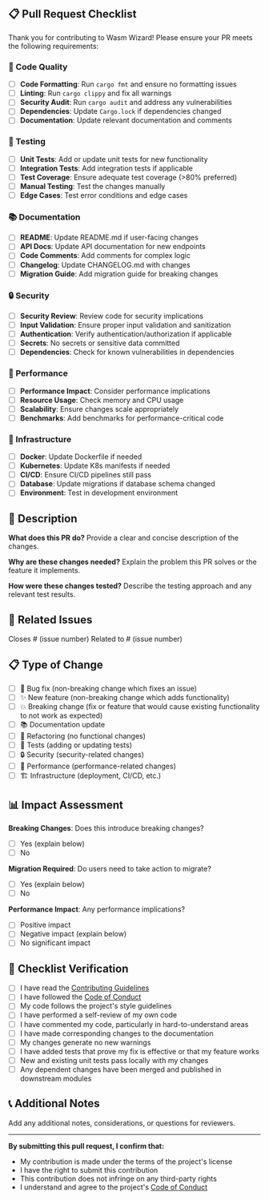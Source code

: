 ## 📋 Pull Request Checklist

Thank you for contributing to Wasm Wizard! Please ensure your PR meets the following requirements:

### 🔧 Code Quality
- [ ] **Code Formatting**: Run `cargo fmt` and ensure no formatting issues
- [ ] **Linting**: Run `cargo clippy` and fix all warnings
- [ ] **Security Audit**: Run `cargo audit` and address any vulnerabilities
- [ ] **Dependencies**: Update `Cargo.lock` if dependencies changed
- [ ] **Documentation**: Update relevant documentation and comments

### 🧪 Testing
- [ ] **Unit Tests**: Add or update unit tests for new functionality
- [ ] **Integration Tests**: Add integration tests if applicable
- [ ] **Test Coverage**: Ensure adequate test coverage (>80% preferred)
- [ ] **Manual Testing**: Test the changes manually
- [ ] **Edge Cases**: Test error conditions and edge cases

### 📚 Documentation
- [ ] **README**: Update README.md if user-facing changes
- [ ] **API Docs**: Update API documentation for new endpoints
- [ ] **Code Comments**: Add comments for complex logic
- [ ] **Changelog**: Update CHANGELOG.md with changes
- [ ] **Migration Guide**: Add migration guide for breaking changes

### 🔒 Security
- [ ] **Security Review**: Review code for security implications
- [ ] **Input Validation**: Ensure proper input validation and sanitization
- [ ] **Authentication**: Verify authentication/authorization if applicable
- [ ] **Secrets**: No secrets or sensitive data committed
- [ ] **Dependencies**: Check for known vulnerabilities in dependencies

### 🚀 Performance
- [ ] **Performance Impact**: Consider performance implications
- [ ] **Resource Usage**: Check memory and CPU usage
- [ ] **Scalability**: Ensure changes scale appropriately
- [ ] **Benchmarks**: Add benchmarks for performance-critical code

### 🐳 Infrastructure
- [ ] **Docker**: Update Dockerfile if needed
- [ ] **Kubernetes**: Update K8s manifests if needed
- [ ] **CI/CD**: Ensure CI/CD pipelines still pass
- [ ] **Database**: Update migrations if database schema changed
- [ ] **Environment**: Test in development environment

## 📝 Description

**What does this PR do?**
Provide a clear and concise description of the changes.

**Why are these changes needed?**
Explain the problem this PR solves or the feature it implements.

**How were these changes tested?**
Describe the testing approach and any relevant test results.

## 🔗 Related Issues

Closes # (issue number)
Related to # (issue number)

## 📋 Type of Change

- [ ] 🐛 Bug fix (non-breaking change which fixes an issue)
- [ ] ✨ New feature (non-breaking change which adds functionality)
- [ ] 💥 Breaking change (fix or feature that would cause existing functionality to not work as expected)
- [ ] 📚 Documentation update
- [ ] 🔧 Refactoring (no functional changes)
- [ ] 🧪 Tests (adding or updating tests)
- [ ] 🔒 Security (security-related changes)
- [ ] 🚀 Performance (performance-related changes)
- [ ] 🏗️ Infrastructure (deployment, CI/CD, etc.)

## 📊 Impact Assessment

**Breaking Changes**: Does this introduce breaking changes?
- [ ] Yes (explain below)
- [ ] No

**Migration Required**: Do users need to take action to migrate?
- [ ] Yes (explain below)
- [ ] No

**Performance Impact**: Any performance implications?
- [ ] Positive impact
- [ ] Negative impact (explain below)
- [ ] No significant impact

## 🎯 Checklist Verification

- [ ] I have read the [Contributing Guidelines](CONTRIBUTING.md)
- [ ] I have followed the [Code of Conduct](CODE_OF_CONDUCT.md)
- [ ] My code follows the project's style guidelines
- [ ] I have performed a self-review of my own code
- [ ] I have commented my code, particularly in hard-to-understand areas
- [ ] I have made corresponding changes to the documentation
- [ ] My changes generate no new warnings
- [ ] I have added tests that prove my fix is effective or that my feature works
- [ ] New and existing unit tests pass locally with my changes
- [ ] Any dependent changes have been merged and published in downstream modules

## 📞 Additional Notes

Add any additional notes, considerations, or questions for reviewers.

---

**By submitting this pull request, I confirm that:**
- My contribution is made under the terms of the project's license
- I have the right to submit this contribution
- This contribution does not infringe on any third-party rights
- I understand and agree to the project's [Code of Conduct](CODE_OF_CONDUCT.md)